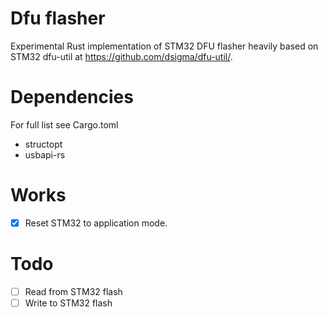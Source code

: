 # Dfu flasher

Experimental Rust implementation of STM32 DFU flasher heavily based on STM32 dfu-util at https://github.com/dsigma/dfu-util/.

# Dependencies

For full list see Cargo.toml

 - structopt
 - usbapi-rs

# Works

 - [X] Reset STM32 to application mode.

# Todo

 - [ ] Read from STM32 flash
 - [ ] Write to STM32 flash
